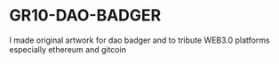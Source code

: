 # GR10-DAO-BADGER
I made original artwork for dao badger and to tribute WEB3.0 platforms especially ethereum and gitcoin
